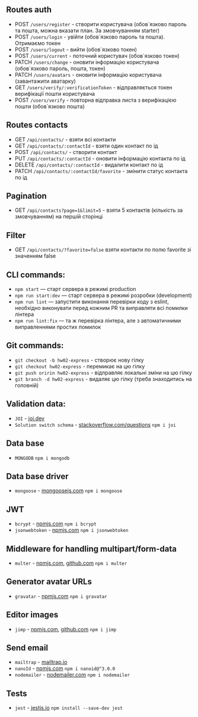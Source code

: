 ## Routes auth
- POST `/users/register` - створити користувача (обов`язково пароль та пошта, можна вказати план. За змовчуванням starter)
- POST `/users/login` - увійти (обов`язково пароль та пошта). Отримаємо токен
- POST `/users/logout` - вийти (обов`язково токен)
- POST `/users/current` - поточний користувач (обов`язково токен)
- PATCH `/users/change` - оновити інформацію користувача (обов`язково пароль, пошта, токен)
- PATCH `/users/avatars` - оновити інформацію користувача (завантажити аватарку)
- GET `/users/verify/:verificationToken` - відправляється токен верифікації пошти користувача
- POST `/users/verify` - повторна відправка листа з верифікацією пошти (обов`язково пошта)

## Routes contacts
- GET `/api/contacts/` - взяти всі контакти
- GET `/api/contacts/:contactId` - взяти один контакт по ід
- POST `/api/contacts/` - створити контакт
- PUT `/api/contacts/:contactId` - оновити інформацію контакта по ід
- DELETE `/api/contacts/:contactId` - видалити контакт по ід
- PATCH `/api/contacts/:contactId/favorite` - змінити статус контакта по ід

## Pagination
- GET `/api/contacts?page=1&limit=5` - взяти 5 контактів (кількість за змовчуванням) на першій сторінці 

## Filter
- GET `/api/contacts/?favorite=false` взяти контакти по полю favorite зі значенням false

## CLI commands:
- `npm start` &mdash; старт сервера в режимі production
- `npm run start:dev` &mdash; старт сервера в режимі розробки (development)
- `npm run lint` &mdash; запустити виконання перевірки коду з eslint, необхідно виконувати перед кожним PR та виправляти всі помилки лінтера
- `npm run lint:fix` &mdash; та ж перевірка лінтера, але з автоматичними виправленнями простих помилок

## Git commands:
- `git checkout -b hw02-express` - створює нову гілку
- `git checkout hw02-express` - перемикає на цю гілку
- `git push oririn hw02-express` - відправляє локальні зміни на цю гілку
- `git branch -d hw02-express` - видаляє цю гілку (треба знаходитись на головній)

## Validation data:
- `JOI` - [joi.dev](https://joi.dev/api/?v=17.8.1)
- `Solution switch schema` - [stackoverflow.com/questions](https://stackoverflow.com/questions/59861503/joi-validator-conditional-schema)
```npm i joi```

## Data base
- `MONGODB`
``` npm i mongodb ```

## Data base driver
- `mongoose` - [mongoosejs.com](https://mongoosejs.com/docs/schematypes.html#objectids)
``` npm i mongoose ``` 

## JWT
- `bcrypt` - [npmjs.com](https://www.npmjs.com/package/bcrypt)
``` npm i bcrypt ``` 
- `jsonwebtoken` - [npmjs.com](https://www.npmjs.com/package/jsonwebtoken)
``` npm i jsonwebtoken ``` 

## Middleware for handling multipart/form-data
- `multer` - [npmjs.com](https://www.npmjs.com/package/multer), [github.com](https://github.com/expressjs/multer)
``` npm i multer ``` 

## Generator avatar URLs
- `gravatar` - [npmjs.com](https://www.npmjs.com/package/gravatar)
``` npm i gravatar ``` 

## Editor images
- `jimp` - [npmjs.com](https://www.npmjs.com/package/jimp), [github.com](https://github.com/jimp-dev/jimp/tree/main/packages/plugin-resize)
``` npm i jimp ``` 

## Send email
- `mailtrap` - [mailtrap.io](https://mailtrap.io/)
- `nanoId` - [npmjs.com](https://www.npmjs.com/package/nanoid)
```npm i nanoid@^3.0.0```
- `nodemailer` - [nodemailer.com](https://nodemailer.com/about/)
```npm i nodemailer```

## Tests
- `jest` - [jestjs.io](https://jestjs.io/uk/docs/getting-started)
``` npm install --save-dev jest ``` 